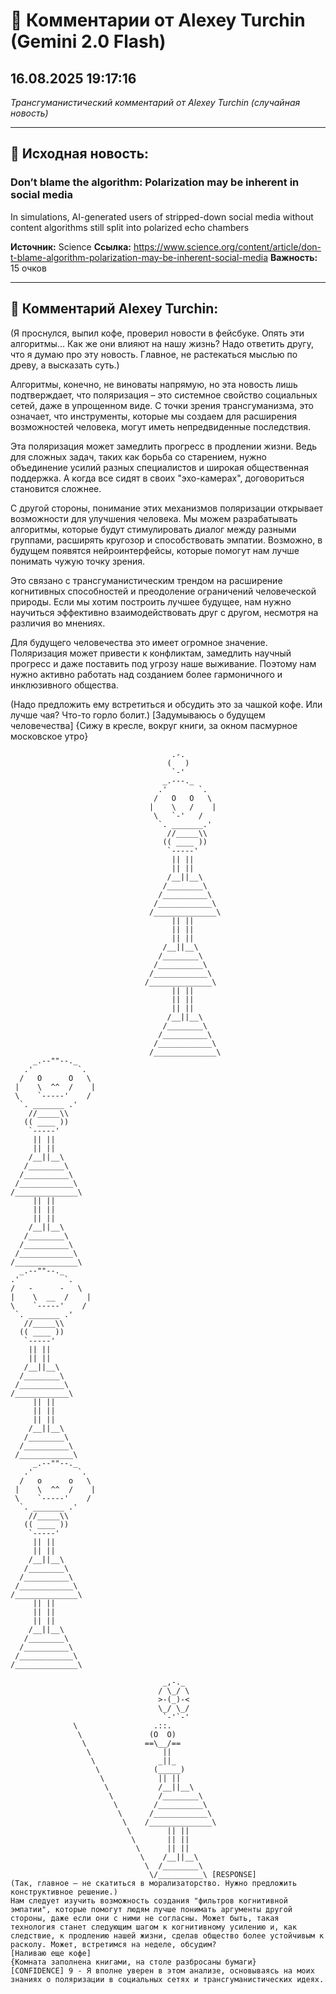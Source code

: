 # 💬 Комментарии от Alexey Turchin (Gemini 2.0 Flash)
## 16.08.2025 19:17:16

*Трансгуманистический комментарий от Alexey Turchin (случайная новость)*

---

## 📰 Исходная новость:

### Don’t blame the algorithm: Polarization may be inherent in social media

In simulations, AI-generated users of stripped-down social media without content algorithms still split into polarized echo chambers

**Источник:** Science
**Ссылка:** https://www.science.org/content/article/don-t-blame-algorithm-polarization-may-be-inherent-social-media
**Важность:** 15 очков

---

## 💬 Комментарий Alexey Turchin:

(Я проснулся, выпил кофе, проверил новости в фейсбуке. Опять эти алгоритмы... Как же они влияют на нашу жизнь? Надо ответить другу, что я думаю про эту новость. Главное, не растекаться мыслью по древу, а высказать суть.)

Алгоритмы, конечно, не виноваты напрямую, но эта новость лишь подтверждает, что поляризация – это системное свойство социальных сетей, даже в упрощенном виде. С точки зрения трансгуманизма, это означает, что инструменты, которые мы создаем для расширения возможностей человека, могут иметь непредвиденные последствия.

Эта поляризация может замедлить прогресс в продлении жизни. Ведь для сложных задач, таких как борьба со старением, нужно объединение усилий разных специалистов и широкая общественная поддержка. А когда все сидят в своих "эхо-камерах", договориться становится сложнее.

С другой стороны, понимание этих механизмов поляризации открывает возможности для улучшения человека. Мы можем разрабатывать алгоритмы, которые будут стимулировать диалог между разными группами, расширять кругозор и способствовать эмпатии. Возможно, в будущем появятся нейроинтерфейсы, которые помогут нам лучше понимать чужую точку зрения.

Это связано с трансгуманистическим трендом на расширение когнитивных способностей и преодоление ограничений человеческой природы. Если мы хотим построить лучшее будущее, нам нужно научиться эффективно взаимодействовать друг с другом, несмотря на различия во мнениях.

Для будущего человечества это имеет огромное значение. Поляризация может привести к конфликтам, замедлить научный прогресс и даже поставить под угрозу наше выживание. Поэтому нам нужно активно работать над созданием более гармоничного и инклюзивного общества.

(Надо предложить ему встретиться и обсудить это за чашкой кофе. Или лучше чая? Что-то горло болит.)
[Задумываюсь о будущем человечества]
{Сижу в кресле, вокруг книги, за окном пасмурное московское утро}
```text
                                    .-.
                                   (   )
                                    `-'
                                  _.---._
                                 .'       `.
                                /   O   O   \
                               |    \   /    |
                                \   `-'   /
                                 `. _______.'
                                   //_____\\
                                  (( ____ ))
                                   `-----'
                                    || ||
                                    || ||
                                   /__||__\
                                  /________\
                                 /__________\
                                /____________\
                               /______________\
                                    || ||
                                    || ||
                                    || ||
                                  /__||__\
                                 /________\
                                /__________\
                               /____________\
                              /______________\
                                    || ||
                                    || ||
                                    || ||
                                   /__||__\
                                  /________\
                                 /__________\
                                /____________\
                               /______________\
     _.--""--._
   .'          `.
  /   O      O   \
 |    \  ^^  /    |
 \    `-----'    /
  `. _______ .'
    //_____\\
   (( ____ ))
    `-----'
     || ||
     || ||
    /__||__\
   /________\
  /__________\
 /____________\
/______________\
     || ||
     || ||
     || ||
    /__||__\
   /________\
  /__________\
 /____________\
/______________\
  _.--""--._
.'          `.
/   -      -   \
|    \  __  /    |
\    `-----'    /
 `. _______ .'
   //_____\\
  (( ____ ))
   `-----'
    || ||
    || ||
   /__||__\
  /________\
 /__________\
/____________\
     || ||
     || ||
     || ||
    /__||__\
   /________\
  /__________\
 /____________\
     _.--""--._
   .'          `.
  /   o      o   \
 |    \  ^^  /    |
 \    `-----'    /
  `. _______ .'
    //_____\\
   (( ____ ))
    `-----'
     || ||
     || ||
    /__||__\
   /________\
  /__________\
 /____________\
/______________\
     || ||
     || ||
     || ||
    /__||__\
   /________\
  /__________\
 /____________\
/______________\
```

```text
                                  _,-._
                                 / \_/ \
                                 >-(_)-<
                                 \_/ \_/
                                  `-'`-'
              \                 .::.
               \               (O  O)
                \             ==\__/==
                 \                ||
                  \              _||_
                   \            (_____)
                    \            || ||
                     \           /__||__\
                      \          /________\
                       \        /__________\
                        \      /____________\
                         \    /______________\
                          \        || ||
                           \       || ||
                            \      || ||
                             \    /__||__\
                              \  /________\
                               \/__________\ [RESPONSE]
(Так, главное – не скатиться в морализаторство. Нужно предложить конструктивное решение.)
Нам следует изучить возможность создания "фильтров когнитивной эмпатии", которые помогут людям лучше понимать аргументы другой стороны, даже если они с ними не согласны. Может быть, такая технология станет следующим шагом к когнитивному усилению и, как следствие, к продлению нашей жизни, сделав общество более устойчивым к расколу. Может, встретимся на неделе, обсудим?
[Наливаю еще кофе]
{Комната заполнена книгами, на столе разбросаны бумаги}
[CONFIDENCE] 9 - Я вполне уверен в этом анализе, основываясь на моих знаниях о поляризации в социальных сетях и трансгуманистических идеях.

